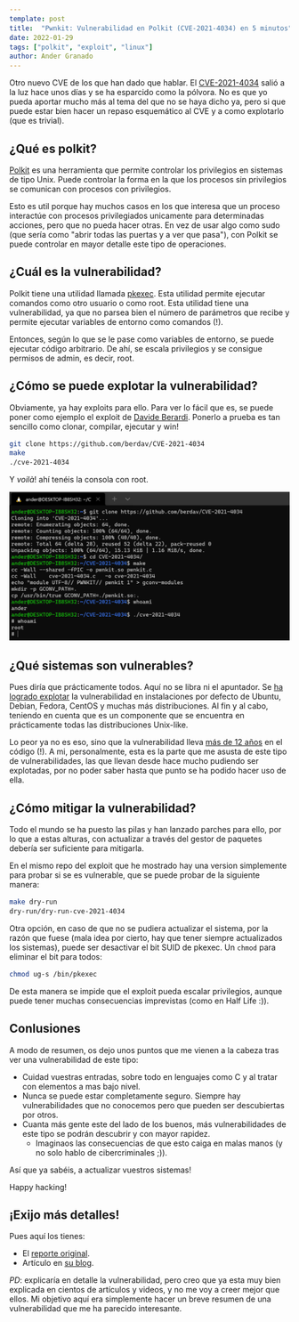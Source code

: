 ```yaml
---
template: post
title:  "Pwnkit: Vulnerabilidad en Polkit (CVE-2021-4034) en 5 minutos"
date: 2022-01-29
tags: ["polkit", "exploit", "linux"]
author: Ander Granado
---
```


Otro nuevo CVE de los que han dado que hablar. El [CVE-2021-4034](https://nvd.nist.gov/vuln/detail/CVE-2021-4034) salió a la luz hace unos días y se ha esparcido como la pólvora. No es que yo pueda aportar mucho más al tema del que no se haya dicho ya, pero si que puede estar bien hacer un repaso esquemático al CVE y a como explotarlo (que es trivial).

## ¿Qué es polkit?

[Polkit](https://wiki.archlinux.org/title/Polkit) es una herramienta que permite controlar los privilegios en sistemas de tipo Unix. Puede controlar la forma en la que los procesos sin privilegios se comunican con procesos con privilegios.

Esto es util porque hay muchos casos en los que interesa que un proceso interactúe con procesos privilegiados unicamente para determinadas acciones, pero que no pueda hacer otras. En vez de usar algo como sudo (que sería como "abrir todas las puertas y a ver que pasa"), con Polkit se puede controlar en mayor detalle este tipo de operaciones.

## ¿Cuál es la vulnerabilidad?

Polkit tiene una utilidad llamada [pkexec](https://linux.die.net/man/1/pkexec). Esta utilidad permite ejecutar comandos como otro usuario o como root. Esta utilidad tiene una vulnerabilidad, ya que no parsea bien el número de parámetros que recibe y permite ejecutar variables de entorno como comandos (!).

Entonces, según lo que se le pase como variables de entorno, se puede ejecutar código arbitrario. De ahí, se escala privilegios y se consigue permisos de admin, es decir, root.

## ¿Cómo se puede explotar la vulnerabilidad?

Obviamente, ya hay exploits para ello. Para ver lo fácil que es, se puede poner como ejemplo el exploit de [Davide Berardi](https://github.com/berdav/CVE-2021-4034). Ponerlo a prueba es tan sencillo como clonar, compilar, ejecutar y win!

```bash
git clone https://github.com/berdav/CVE-2021-4034
make
./cve-2021-4034
```

Y _voilà_! ahí tenéis la consola con root.

![Polkit exploit](/static/images/polkit-exploit.png "Polkit exploit")

## ¿Qué sistemas son vulnerables?

Pues diría que prácticamente todos. Aquí no se libra ni el apuntador. Se [ha logrado explotar](https://blog.qualys.com/vulnerabilities-threat-research/2022/01/25/pwnkit-local-privilege-escalation-vulnerability-discovered-in-polkits-pkexec-cve-2021-4034) la vulnerabilidad en instalaciones por defecto de Ubuntu, Debian, Fedora, CentOS y muchas más distribuciones. Al fin y al cabo, teniendo en cuenta que es un componente que se encuentra en prácticamente todas las distribuciones Unix-like.

Lo peor ya no es eso, sino que la vulnerabilidad lleva [más de 12 años](https://gitlab.freedesktop.org/polkit/polkit/-/commit/c8c3d835d24fc4ce5a9c596c7d55d85a0311e8d1) en el código (!). A mi, personalmente, esta es la parte que me asusta de este tipo de vulnerabilidades, las que llevan desde hace mucho pudiendo ser explotadas, por no poder saber hasta que punto se ha podido hacer uso de ella.

## ¿Cómo mitigar la vulnerabilidad?

Todo el mundo se ha puesto las pilas y han lanzado parches para ello, por lo que a estas alturas, con actualizar a través del gestor de paquetes debería ser suficiente para mitigarla.

En el mismo repo del exploit que he mostrado hay una version simplemente para probar si se es vulnerable, que se puede probar de la siguiente manera:

```bash
make dry-run
dry-run/dry-run-cve-2021-4034
```

Otra opción, en caso de que no se pudiera actualizar el sistema, por la razón que fuese (mala idea por cierto, hay que tener siempre actualizados los sistemas), puede ser desactivar el bit SUID de pkexec. Un `chmod` para eliminar el bit para todos:

```bash
chmod ug-s /bin/pkexec
```

De esta manera se impide que el exploit pueda escalar privilegios, aunque puede tener muchas consecuencias imprevistas (como en Half Life :)).

## Conlusiones

A modo de resumen, os dejo unos puntos que me vienen a la cabeza tras ver una vulnerabilidad de este tipo:

- Cuidad vuestras entradas, sobre todo en lenguajes como C y al tratar con elementos a mas bajo nivel.
- Nunca se puede estar completamente seguro. Siempre hay vulnerabilidades que no conocemos pero que pueden ser descubiertas por otros.
- Cuanta más gente este del lado de los buenos, más vulnerabilidades de este tipo se podrán descubrir y con mayor rapidez.
    - Imaginaos las consecuencias de que esto caiga en malas manos (y no solo hablo de cibercriminales ;)).

Así que ya sabéis, a actualizar vuestros sistemas!

Happy hacking!

## ¡Exijo más detalles!

Pues aquí los tienes:

- El [reporte original](https://www.qualys.com/2022/01/25/cve-2021-4034/pwnkit.txt).
- Artículo en [su blog](https://blog.qualys.com/vulnerabilities-threat-research/2022/01/25/pwnkit-local-privilege-escalation-vulnerability-discovered-in-polkits-pkexec-cve-2021-4034).

_PD_: explicaría en detalle la vulnerabilidad, pero creo que ya esta muy bien explicada en cientos de artículos y videos, y no me voy a creer mejor que ellos. Mi objetivo aquí era simplemente hacer un breve resumen de una vulnerabilidad que me ha parecido interesante.